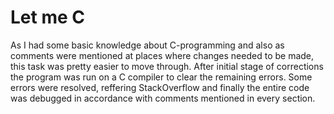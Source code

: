 # Let me C
As I had some basic knowledge about C-programming and also as comments were
mentioned at places where changes needed to be made, this task was pretty
easier to move through. After initial stage of corrections the program was
run on a C compiler to clear the remaining errors. Some errors were resolved,
reffering StackOverflow and finally the entire code was debugged in accordance 
with comments mentioned in every section.
